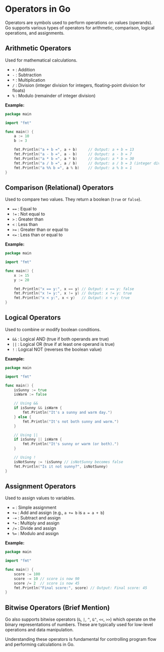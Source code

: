 # Operators in Go

Operators are symbols used to perform operations on values (operands). Go supports various types of operators for arithmetic, comparison, logical operations, and assignments.

## Arithmetic Operators

Used for mathematical calculations.

*   `+` : Addition
*   `-` : Subtraction
*   `*` : Multiplication
*   `/` : Division (integer division for integers, floating-point division for floats)
*   `%` : Modulo (remainder of integer division)

**Example:**
```go
package main

import "fmt"

func main() {
	a := 10
	b := 3

	fmt.Println("a + b =", a + b)     // Output: a + b = 13
	fmt.Println("a - b =", a - b)     // Output: a - b = 7
	fmt.Println("a * b =", a * b)     // Output: a * b = 30
	fmt.Println("a / b =", a / b)     // Output: a / b = 3 (integer division)
	fmt.Println("a %% b =", a % b)    // Output: a % b = 1
}
```

## Comparison (Relational) Operators

Used to compare two values. They return a boolean (`true` or `false`).

*   `==` : Equal to
*   `!=` : Not equal to
*   `>`  : Greater than
*   `<`  : Less than
*   `>=` : Greater than or equal to
*   `<=` : Less than or equal to

**Example:**
```go
package main

import "fmt"

func main() {
	x := 15
	y := 20

	fmt.Println("x == y:", x == y) // Output: x == y: false
	fmt.Println("x != y:", x != y) // Output: x != y: true
	fmt.Println("x < y:", x < y)   // Output: x < y: true
}
```

## Logical Operators

Used to combine or modify boolean conditions.

*   `&&` : Logical AND (true if both operands are true)
*   `||` : Logical OR (true if at least one operand is true)
*   `!`  : Logical NOT (reverses the boolean value)

**Example:**
```go
package main

import "fmt"

func main() {
	isSunny := true
	isWarm := false

	// Using &&
	if isSunny && isWarm {
		fmt.Println("It's a sunny and warm day.")
	} else {
		fmt.Println("It's not both sunny and warm.")
	}

	// Using ||
	if isSunny || isWarm {
		fmt.Println("It's sunny or warm (or both).")
	}

	// Using !
	isNotSunny := !isSunny // isNotSunny becomes false
	fmt.Println("Is it not sunny?", isNotSunny)
}
```

## Assignment Operators

Used to assign values to variables.

*   `=` : Simple assignment
*   `+=` : Add and assign (e.g., `a += b` is `a = a + b`)
*   `-=` : Subtract and assign
*   `*=` : Multiply and assign
*   `/=` : Divide and assign
*   `%=` : Modulo and assign

**Example:**
```go
package main

import "fmt"

func main() {
	score := 100
	score -= 10 // score is now 90
	score /= 2  // score is now 45
	fmt.Println("Final score:", score) // Output: Final score: 45
}
```

## Bitwise Operators (Brief Mention)

Go also supports bitwise operators (`&`, `|`, `^`, `&^`, `<<`, `>>`) which operate on the binary representations of numbers. These are typically used for low-level operations and data manipulation.

Understanding these operators is fundamental for controlling program flow and performing calculations in Go.
